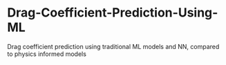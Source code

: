 # Drag-Coefficient-Prediction-Using-ML
Drag coefficient prediction using traditional ML models and NN, compared to physics informed models
